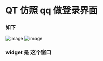# QT 仿照 qq 做登录界面
### 如下
![image](https://user-images.githubusercontent.com/74131166/148344694-21f59a3b-3fa3-4a00-a707-e46053966fca.png)
![image](https://user-images.githubusercontent.com/74131166/148344737-bd4f6447-48de-42c6-a5ba-a56fba7b3258.png)
### widget 是 这个窗口
